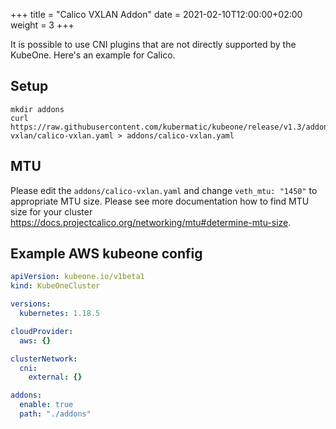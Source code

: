+++
title = "Calico VXLAN Addon"
date = 2021-02-10T12:00:00+02:00
weight = 3
+++

It is possible to use CNI plugins that are not directly supported by the KubeOne. Here's an example for Calico.

## Setup

```shell
mkdir addons
curl https://raw.githubusercontent.com/kubermatic/kubeone/release/v1.3/addons/calico-vxlan/calico-vxlan.yaml > addons/calico-vxlan.yaml
```

## MTU

Please edit the `addons/calico-vxlan.yaml` and change `veth_mtu: "1450"` to appropriate MTU size. Please see more
documentation how to find MTU size for your cluster https://docs.projectcalico.org/networking/mtu#determine-mtu-size.


## Example AWS kubeone config

```yaml
apiVersion: kubeone.io/v1beta1
kind: KubeOneCluster

versions:
  kubernetes: 1.18.5

cloudProvider:
  aws: {}

clusterNetwork:
  cni:
    external: {}

addons:
  enable: true
  path: "./addons"
```
